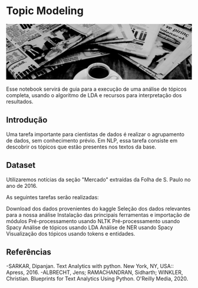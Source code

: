 # Topic Modeling

![image](img.png)

Esse notebook servirá de guia para a execução de uma análise de tópicos completa, usando o algoritmo de LDA e recursos para interpretação dos resultados.

## Introdução

Uma tarefa importante para cientistas de dados é realizar o agrupamento de dados, sem conhecimento prévio. Em NLP, essa tarefa consiste em descobrir os tópicos que estão presentes nos textos da base.

## Dataset
Utilizaremos notícias da seção "Mercado" extraídas da Folha de S. Paulo no ano de 2016. 

As seguintes tarefas serão realizadas:

Download dos dados provenientes do kaggle
Seleção dos dados relevantes para a nossa análise
Instalação das principais ferramentas e importação de módulos
Pré-processamento usando NLTK
Pré-processamento usando Spacy
Análise de tópicos usando LDA
Análise de NER usando Spacy
Visualização dos tópicos usando tokens e entidades.

## Referências
-SARKAR, Dipanjan. Text Analytics with python. New York, NY, USA:: Apress, 2016.
-ALBRECHT, Jens; RAMACHANDRAN, Sidharth; WINKLER, Christian. Blueprints for Text Analytics Using Python. O'Reilly Media, 2020.
